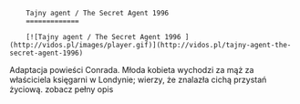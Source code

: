 
        Tajny agent / The Secret Agent 1996 
        =============
        
        [![Tajny agent / The Secret Agent 1996 ](http://vidos.pl/images/player.gif)](http://vidos.pl/tajny-agent-the-secret-agent-1996)
        
        
 Adaptacja powieści Conrada. Młoda kobieta wychodzi za mąż za właściciela księgarni w Londynie; wierzy, że znalazła cichą przystań życiową. zobacz pełny opis
    